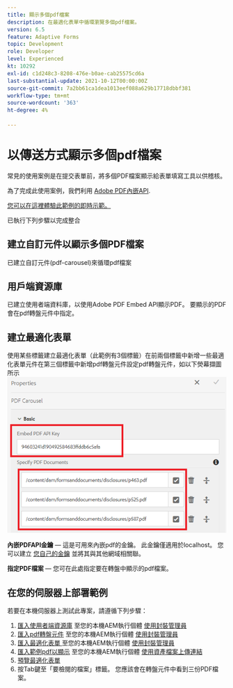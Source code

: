 ```yaml
---
title: 顯示多個pdf檔案
description: 在最適化表單中循環瀏覽多個pdf檔案。
version: 6.5
feature: Adaptive Forms
topic: Development
role: Developer
level: Experienced
kt: 10292
exl-id: c1d248c3-8208-476e-b0ae-cab25575cd6a
last-substantial-update: 2021-10-12T00:00:00Z
source-git-commit: 7a2bb61ca1dea1013eef088a629b17718dbbf381
workflow-type: tm+mt
source-wordcount: '363'
ht-degree: 4%

---
```


# 以傳送方式顯示多個pdf檔案

常見的使用案例是在提交表單前，將多個PDF檔案顯示給表單填寫工具以供稽核。

為了完成此使用案例，我們利用 [Adobe PDF內嵌API](https://www.adobe.io/apis/documentcloud/dcsdk/pdf-embed.html).

[您可以在這裡體驗此範例的即時示範。](https://forms.enablementadobe.com/content/dam/formsanddocuments/wefinancecreditcard/jcr:content?wcmmode=disabled)

已執行下列步驟以完成整合

## 建立自訂元件以顯示多個PDF檔案

已建立自訂元件(pdf-carousel)來循環pdf檔案

## 用戶端資源庫

已建立使用者端資料庫，以使用Adobe PDF Embed API顯示PDF。 要顯示的PDF會在pdf轉盤元件中指定。

## 建立最適化表單

使用某些標籤建立最適化表單（此範例有3個標籤）在前兩個標籤中新增一些最適化表單元件在第三個標籤中新增pdf轉盤元件設定pdf轉盤元件，如以下熒幕擷圖所示
![pdf-carousel](assets/pdf-carousel-af-component.png)

**內嵌PDFAPI金鑰**  — 這是可用來內嵌pdf的金鑰。 此金鑰僅適用於localhost。 您可以建立 [您自己的金鑰](https://www.adobe.io/apis/documentcloud/dcsdk/pdf-embed.html) 並將其與其他網域相關聯。

**指定PDF檔案**  — 您可在此處指定要在轉盤中顯示的pdf檔案。


## 在您的伺服器上部署範例

若要在本機伺服器上測試此專案，請遵循下列步驟：

1. [匯入使用者端資源庫](assets/pdf-carousel-client-lib.zip) 至您的本機AEM執行個體 [使用封裝管理員](http://localhost:4502/crx/packmgr/index.jsp)
1. [匯入pdf轉盤元件](assets/pdf-carousel-component.zip) 至您的本機AEM執行個體 [使用封裝管理員](http://localhost:4502/crx/packmgr/index.jsp)
1. [匯入最適化表單 ](assets/adaptive-form-pdf-carousel.zip) 至您的本機AEM執行個體 [使用封裝管理員](http://localhost:4502/crx/packmgr/index.jsp)
1. [匯入範例pdf以顯示](assets/pdf-carousel-sample-documents.zip) 至您的本機AEM執行個體 [使用資產檔案上傳連結](http://localhost:4502/assets.html/content/dam)
1. [預覽最適化表單](http://localhost:4502/content/dam/formsanddocuments/wefinancecreditcard/jcr:content?wcmmode=disabled)
1. 按Tab鍵至「要檢閱的檔案」標籤。 您應該會在轉盤元件中看到三份PDF檔案。
